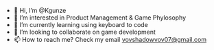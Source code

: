 - 👋 Hi, I’m @Kgunze
- 👀 I’m interested in Product Management & Game Phylosophy
- 🌱 I’m currently learning using keyboard to code
- 💞️ I’m looking to collaborate on game development
- 📫 How to reach me? Check my email vovshadowvov07@gmail.com

<!---
Kgunze/Kgunze is a ✨ special ✨ repository because its `README.md` (this file) appears on your GitHub profile.
You can click the Preview link to take a look at your changes.
--->
